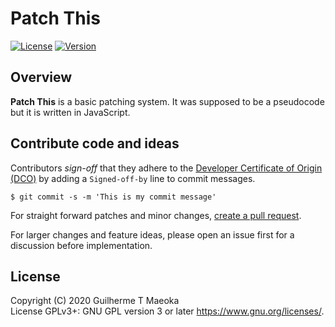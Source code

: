 # Patch This

[![License](https://img.shields.io/github/license/guimspace/patch-this)](https://github.com/guimspace/patch-this/blob/master/LICENSE) [![Version](https://img.shields.io/github/v/release/guimspace/patch-this?include_prereleases)](https://github.com/guimspace/patch-this/releases)


## Overview

**Patch This** is a basic patching system. It was supposed to be a pseudocode but it is written in JavaScript.

## Contribute code and ideas

Contributors *sign-off* that they adhere to the [Developer Certificate of Origin (DCO)](https://developercertificate.org/) by adding a `Signed-off-by` line to commit messages.

```
$ git commit -s -m 'This is my commit message'
```

For straight forward patches and minor changes, [create a pull request](https://help.github.com/en/articles/creating-a-pull-request).

For larger changes and feature ideas, please open an issue first for a discussion before implementation.


## License

Copyright (C) 2020 Guilherme T Maeoka  
License GPLv3+: GNU GPL version 3 or later <https://www.gnu.org/licenses/>.
